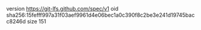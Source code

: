 version https://git-lfs.github.com/spec/v1
oid sha256:15fefff997a31f03aef9961d4e06bec1a0c390f8c2be3e241d19745bacc8246d
size 151
